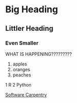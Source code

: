 # Big Heading 
## Littler Heading
### Even Smaller

WHAT IS HAPPENING?????????

1. apples
2. oranges
3. peaches

1 R
2 Python

[Software Carpentry](http://www.software-carpentry.org)

